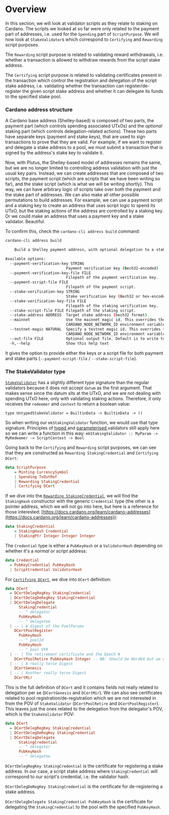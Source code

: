 # Overview

In this section, we will look at validator scripts as they relate to staking on Cardano. The scripts we looked at so far were only related to the payment part of addresses, i.e. used for the `Spending` part of `ScriptPurpose`. We will now look at `StakeValidator`s which correspond to `Certifying` and `Rewarding` script purposes.

The `Rewarding` script purpose is related to validating reward withdrawals, i.e. whether a transaction is allowed to withdraw rewards from the script stake address.

The `Certifying` script purpose is related to validating certificates present in the transaction which control the registration and delegation of the script stake address, i.e. validating whether the transaction can register/de-register the given script stake address and whether it can delegate its funds to the specified stake pool.

### Cardano address structure

A Cardano base address (Shelley-based) is composed of two parts, the payment part (which controls spending associated UTxOs) and the _optional_ staking part (which controls delegation-related actions). These two parts have separate keys (payment and stake keys), that are used to sign transactions to prove that they are valid. For example, if we want to register and delegate a stake address to a pool, we must submit a transaction that is signed by the address's stake key to validate it.

Now, with Plutus, the Shelley-based model of addresses remains the same, but we are no longer limited to controlling address validation with just the usual key pairs. Instead, we can create addresses that are composed of two scripts, the payment script (which are scripts that we have been writing so far), and the stake script (which is what we will be writing shortly). This way, we can have arbitrary logic of scripts take over both the payment and the stake part of addresses. We can also make all other possible permutations to build addresses. For example, we can use a payment script and a staking key to create an address that uses script logic to spend its UTxO, but the staking actions of the address are controlled by a staking key. Or we could make an address that uses a payment key and a stake validator. Beautiful.

To confirm this, check the `cardano-cli address build` command:

```bash
cardano-cli address build

    Build a Shelley payment address, with optional delegation to a stake address.

Available options:
  --payment-verification-key STRING
                           Payment verification key (Bech32-encoded)
  --payment-verification-key-file FILE
                           Filepath of the payment verification key.
  --payment-script-file FILE
                           Filepath of the payment script.
  --stake-verification-key STRING
                           Stake verification key (Bech32 or hex-encoded).
  --stake-verification-key-file FILE
                           Filepath of the staking verification key.
  --stake-script-file FILE Filepath of the staking script.
  --stake-address ADDRESS  Target stake address (bech32 format).
  --mainnet                Use the mainnet magic id. This overrides the
                           CARDANO_NODE_NETWORK_ID environment variable
  --testnet-magic NATURAL  Specify a testnet magic id. This overrides the
                           CARDANO_NODE_NETWORK_ID environment variable
  --out-file FILE          Optional output file. Default is to write to stdout.
  -h,--help                Show this help text
```

It gives the option to provide either the keys or a script file for both payment and stake parts (`--payment-script-file` / `--stake-script-file`).

### The StakeValidator type

[`StakeValidator`](https://input-output-hk.github.io/plutus-apps/main/plutus-ledger/html/Ledger-Typed-Scripts.html#t:UntypedStakeValidator) has a slightly different type signature than the regular validators because it does not accept `datum` as the first argument. That makes sense since the datum sits at the UTxO, and we are not dealing with spending UTxO here, only with validating staking actions. Therefore, it only receives the `redeemer` and `context` to return a boolean value:

`type UntypedStakeValidator = BuiltinData -> BuiltinData -> ()`

So when writing our `mkStakingValidator` function, we would use that type signature. Principles of [typed ](broken-reference)and [parameterised ](broken-reference)validators still apply here so we can write a function in this way: `mkStakingValidator :: MyParam -> MyRedeemer -> ScriptContext -> Bool`

Going back to the `Certifying` and `Rewarding` script purposes, we can see that they are constructed as `Rewarding StakingCredential` and `Certifying DCert`:

```haskell
data ScriptPurpose
    = Minting CurrencySymbol
    | Spending TxOutRef
    | Rewarding StakingCredential
    | Certifying DCert
```

If we dive into the [`Rewarding StakingCredential`](https://input-output-hk.github.io/plutus-apps/main/plutus-ledger-api/html/Plutus-V1-Ledger-Api.html#g:13), we will find the `StakingHash` constructor with the generic `Credential` type (the other is a pointer address, which we will not go into here, but here is a reference for those interested: [https://docs.cardano.org/learn/cardano-addresses](https://docs.cardano.org/learn/cardano-addresses)):

```haskell
data StakingCredential
    = StakingHash Credential
    | StakingPtr Integer Integer Integer
```

The `Credential` type is either a `PubKeyHash` or a `ValidatorHash` depending on whether it's a _normal_ or _script_ address:

```haskell
data Credential
  = PubKeyCredential PubKeyHash
  | ScriptCredential ValidatorHash
```

For [`Certifying DCert`](https://input-output-hk.github.io/plutus-apps/main/plutus-ledger-api/html/Plutus-V2-Ledger-Api.html#t:DCert), we dive into `DCert` definition:

```haskell
data DCert
  = DCertDelegRegKey StakingCredential
  | DCertDelegDeRegKey StakingCredential
  | DCertDelegDelegate
      StakingCredential
      -- ^ delegator
      PubKeyHash
      -- ^ delegatee
  | -- | A digest of the PoolParams
    DCertPoolRegister
      PubKeyHash
      -- ^ poolId
      PubKeyHash
      -- ^ pool VFR
  | -- | The retiremant certificate and the Epoch N
    DCertPoolRetire PubKeyHash Integer -- NB: Should be Word64 but we only have Integer on-chain
  | -- | A really terse Digest
    DCertGenesis
  | -- | Another really terse Digest
    DCertMir
```

This is the full definition of `DCert` and it contains fields not really related to delegation per se (`DCertGenesis` and `DCertMir`). We can also see certificates related to pool registration/de-registration which we are not interested in from the POV of `StakeValidator` (`DCertPoolRetire` and `DCertPoolRegister`). This leaves just the ones related to the delegation from the delegator's POV, which is the `StakeValidator` POV:

```haskell
data DCert
  = DCertDelegRegKey StakingCredential
  | DCertDelegDeRegKey StakingCredential
  | DCertDelegDelegate
      StakingCredential
      -- ^ delegator
      PubKeyHash
      -- ^ delegatee
```

`DCertDelegRegKey StakingCredential` is the certificate for registering a stake address. In our case, a script stake address where `StakingCredential` will correspond to our script's credential, i.e. the validator hash.

`DCertDelegDeRegKey StakingCredential` is the certificate for de-registering a stake address.

`DCertDelegDelegate StakingCredential PubKeyHash` is the certificate for delegating the `StakingCredential` to the pool with the specified `PubKeyHash`.

